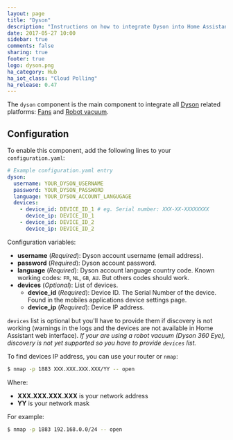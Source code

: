 ```yaml
---
layout: page
title: "Dyson"
description: "Instructions on how to integrate Dyson into Home Assistant."
date: 2017-05-27 10:00
sidebar: true
comments: false
sharing: true
footer: true
logo: dyson.png
ha_category: Hub
ha_iot_class: "Cloud Polling"
ha_release: 0.47
---
```


The `dyson` component is the main component to integrate all [Dyson](https://dyson.com) related platforms: [Fans](/components/fan/dyson/) and [Robot vacuum](/components/vacuum/dyson/).

## Configuration

To enable this component, add the following lines to your `configuration.yaml`:

```yaml
# Example configuration.yaml entry
dyson:
  username: YOUR_DYSON_USERNAME
  password: YOUR_DYSON_PASSWORD
  language: YOUR_DYSON_ACCOUNT_LANGUGAGE
  devices:
    - device_id: DEVICE_ID_1 # eg. Serial number: XXX-XX-XXXXXXXX
      device_ip: DEVICE_ID_1
    - device_id: DEVICE_ID_2
      device_ip: DEVICE_ID_2
```

Configuration variables:

- **username** (*Required*): Dyson account username (email address).
- **password** (*Required*): Dyson account password.
- **language** (*Required*): Dyson account language country code. Known working codes: `FR`, `NL`, `GB`, `AU`. But others codes should work.
- **devices** (*Optional*): List of devices.
  - **device_id** (*Required*): Device ID. The Serial Number of the device. Found in the mobiles applications device settings page.
  - **device_ip** (*Required*): Device IP address.

`devices` list is optional but you'll have to provide them if discovery is not working (warnings in the logs and the devices are not available in Home Assistant web interface).
*If your are using a robot vacuum (Dyson 360 Eye), discovery is not yet supported so you have to provide `devices` list.*

To find devices IP address, you can use your router or `nmap`:

```bash
$ nmap -p 1883 XXX.XXX.XXX.XXX/YY -- open
```

Where:

- **XXX.XXX.XXX.XXX** is your network address
- **YY** is your network mask

For example:

```bash
$ nmap -p 1883 192.168.0.0/24 -- open
```
